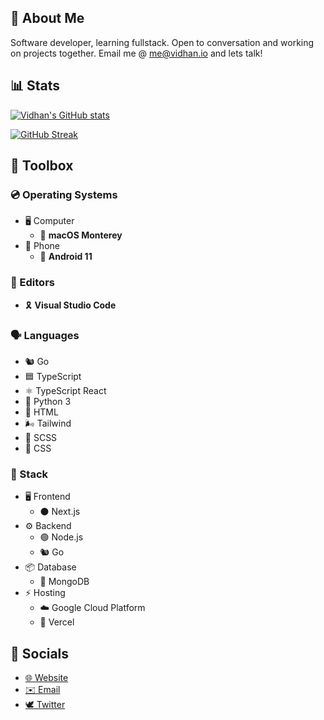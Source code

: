 ## 👋 About Me

Software developer, learning fullstack. Open to conversation and working on projects together. Email me @ [me@vidhan.io](mailto:me@vidhan.io) and lets talk!

## 📊 Stats

[![Vidhan's GitHub stats](https://github-readme-stats.vercel.app/api?username=vidhanio&count_private=true&include_all_commits=true&show_icons=true)](https://github-readme-stats.vercel.app/api?username=vidhanio&count_private=true&include_all_commits=true&show_icons=truey)

[![GitHub Streak](https://github-readme-streak-stats.herokuapp.com/?user=vidhanio)](https://github-readme-streak-stats.herokuapp.com/?user=vidhanio)

## 🧰 Toolbox

### 💿 Operating Systems

* 🖥️ Computer
  * 🍎 **macOS Monterey**
* 📱 Phone
  * 🤖 **Android 11**

### 📝 Editors

* 🎗️ **Visual Studio Code**

### 🗣️ Languages

* 🐿️ Go
* 🟦 TypeScript
* ⚛️ TypeScript React
* 🐍 Python 3
* 📄 HTML
* 🌬 Tailwind
* 💞 SCSS
* 🎨 CSS

### 🥞 Stack

* 🖥 Frontend
  * ⚫️ Next.js
* ⚙️ Backend
  * 🟢 Node.js
  * 🐿️ Go
* 📦 Database
  * 🍃 MongoDB
* ⚡️ Hosting
  * ☁️ Google Cloud Platform
  * 🔼 Vercel

## 💬 Socials

* [🌐 Website](https://vidhan.io)
* [✉️ Email](mailto:me@vidhan.io)
* [🕊 Twitter](https://twitter.com/vidhanio)
